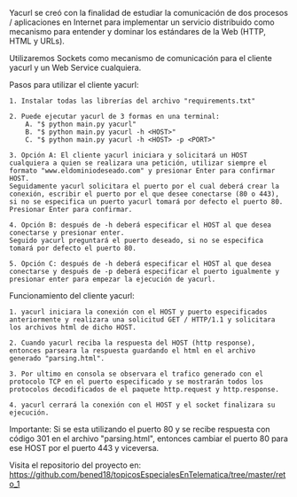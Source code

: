 Yacurl se creó con la finalidad de estudiar la comunicación de dos procesos / aplicaciones en Internet para implementar un servicio distribuido como mecanismo para entender y dominar los estándares de la Web (HTTP, HTML y URLs). 

Utilizaremos Sockets como mecanismo de comunicación para el cliente yacurl y un Web Service cualquiera.

Pasos para utilizar el cliente yacurl:
    
    1. Instalar todas las librerías del archivo "requirements.txt"
    
    2. Puede ejecutar yacurl de 3 formas en una terminal:
        A. "$ python main.py yacurl" 
        B. "$ python main.py yacurl -h <HOST>"
        C. "$ python main.py yacurl -h <HOST> -p <PORT>"

    3. Opción A: El cliente yacurl iniciara y solicitará un HOST cualquiera a quien se realizara una petición, utilizar siempre el formato "www.eldominiodeseado.com" y presionar Enter para confirmar HOST.
    Seguidamente yacurl solicitara el puerto por el cual deberá crear la conexión, escribir el puerto por el que desee conectarse (80 o 443), si no se especifica un puerto yacurl tomará por defecto el puerto 80. Presionar Enter para confirmar.

    4. Opción B: después de -h deberá especificar el HOST al que desea conectarse y presionar enter. 
    Seguido yacurl preguntará el puerto deseado, si no se especifica tomará por defecto el puerto 80.

    5. Opción C: después de -h deberá especificar el HOST al que desea conectarse y después de -p deberá especificar el puerto igualmente y presionar enter para empezar la ejecución de yacurl.

    

Funcionamiento del cliente yacurl:

    1. yacurl iniciara la conexión con el HOST y puerto especificados anteriormente y realizara una solicitud GET / HTTP/1.1 y solicitara los archivos html de dicho HOST.

    2. Cuando yacurl reciba la respuesta del HOST (http response), entonces parseara la respuesta guardando el html en el archivo generado "parsing.html".
    
    3. Por ultimo en consola se observara el trafico generado con el protocolo TCP en el puerto especificado y se mostrarán todos los protocolos decodificados de el paquete http.request y http.response.
    
    4. yacurl cerrará la conexión con el HOST y el socket finalizara su ejecución.

Importante: 
    Si se esta utilizando el puerto 80 y se recibe respuesta con código 301 en el archivo "parsing.html", entonces cambiar el puerto 80 para ese HOST por el puerto 443 y viceversa.



Visita el repositorio del proyecto en: https://github.com/bened18/topicosEspecialesEnTelematica/tree/master/reto_1